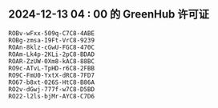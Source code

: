 ## 2024-12-13 04 : 00 的 GreenHub 许可证
```
ROBv-wFxx-509q-C7C8-4ABE
ROBg-zmsa-I9Ft-VrC8-9239
ROAn-8klz-cGwU-FGC8-470C
ROAm-Lk4p-2KLi-2pC8-BDAD
ROAR-ZzUW-0Xm8-kAC8-88BC
RO9c-ATvL-TpHD-r6C8-2FBB
RO9C-FmU0-YxtX-dRC8-7FD7
RO67-b8xt-026S-HtC8-B86A
RO2v-dGwj-777f-w7C8-D5BD
RO22-l2ls-bjMr-AYC8-C7D6
```
